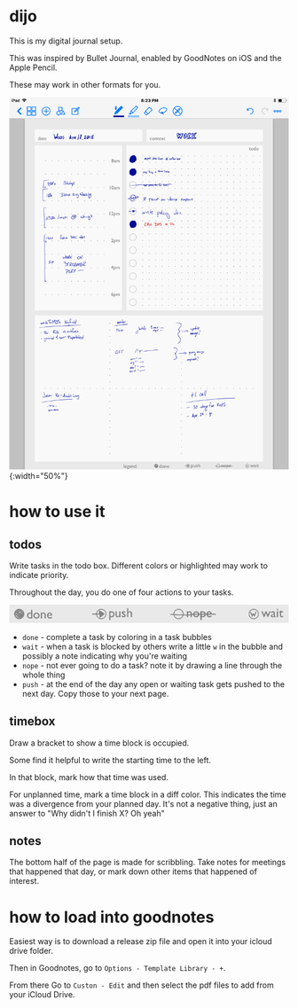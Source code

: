# dijo

This is my digital journal setup.

This was inspired by Bullet Journal, enabled by GoodNotes on iOS and the Apple
Pencil.

These may work in other formats for you.

![dijo awful handwriting example](https://github.com/nod/dijo/raw/master/media/screencap.png){:width="50%"}


# how to use it


## todos

Write tasks in the todo box.  Different colors or highlighted may work to
indicate priority.

Throughout the day, you do one of four actions to your tasks.

![dijo actions](https://github.com/nod/dijo/raw/master/media/actions.png)

- `done` - complete a task by coloring in a task bubbles
- `wait` - when a task is blocked by others write a little `w` in the bubble and
  possibly a note indicating why you're waiting
- `nope` - not ever going to do a task?  note it by drawing a line through the
  whole thing
- `push` - at the end of the day any open or waiting task gets pushed to the
  next day.  Copy those to your next page.


## timebox

Draw a bracket to show a time block is occupied.

Some find it helpful to write the starting time to the left.

In that block, mark how that time was used.

For unplanned time, mark a time block in a diff color.  This indicates the time
was a divergence from your planned day.  It's not a negative thing, just an
answer to "Why didn't I finish X?  Oh yeah"

## notes

The bottom half of the page is made for scribbling.  Take notes for meetings
that happened that day, or mark down other items that happened of interest.


# how to load into goodnotes

Easiest way is to download a release zip file and open it into your icloud drive
folder.

Then in Goodnotes, go to `Options - Template Library - +`.

From there Go to `Custon - Edit` and then select the pdf files to add from your
iCloud Drive.

